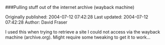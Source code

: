 ###Pulling stuff out of the internet archive (wayback machine)

Originally published: 2004-07-12 07:42:28
Last updated: 2004-07-12 07:42:28
Author: David Fraser

I used this when trying to retrieve a site I could not access via the wayback machine (archive.org). Might require some tweaking to get it to work...